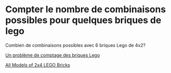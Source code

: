 # Compter le nombre de combinaisons possibles pour quelques briques de lego

Combien de combinaisons possibles avec 6 briques Lego de 4x2?



[Un problème de comptage des briques Lego](http://web.math.ku.dk/~eilers/lego.html)

[All Models of 2x4 LEGO Bricks](https://c-mt.dk/counting/?view=paper)
